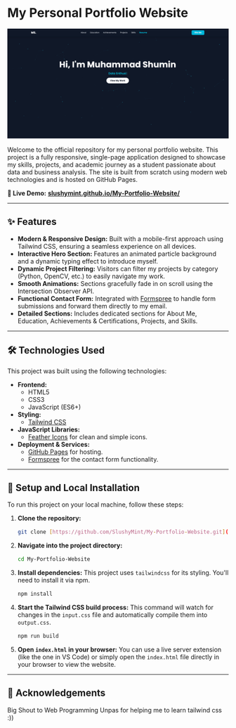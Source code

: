 # My Personal Portfolio Website

![Portfolio Screenshot](assets/porfolio-website.png)

Welcome to the official repository for my personal portfolio website. This project is a fully responsive, single-page application designed to showcase my skills, projects, and academic journey as a student passionate about data and business analysis. The site is built from scratch using modern web technologies and is hosted on GitHub Pages.

**🚀 Live Demo:** [**slushymint.github.io/My-Portfolio-Website/**](https://slushymint.github.io/My-Portfolio-Website/)

---

## ✨ Features

- **Modern & Responsive Design:** Built with a mobile-first approach using Tailwind CSS, ensuring a seamless experience on all devices.
- **Interactive Hero Section:** Features an animated particle background and a dynamic typing effect to introduce myself.
- **Dynamic Project Filtering:** Visitors can filter my projects by category (Python, OpenCV, etc.) to easily navigate my work.
- **Smooth Animations:** Sections gracefully fade in on scroll using the Intersection Observer API.
- **Functional Contact Form:** Integrated with [Formspree](https://formspree.io/) to handle form submissions and forward them directly to my email.
- **Detailed Sections:** Includes dedicated sections for About Me, Education, Achievements & Certifications, Projects, and Skills.

---

## 🛠️ Technologies Used

This project was built using the following technologies:

- **Frontend:**
  - HTML5
  - CSS3
  - JavaScript (ES6+)
- **Styling:**
  - [Tailwind CSS](https://tailwindcss.com/)
- **JavaScript Libraries:**
  - [Feather Icons](https://feathericons.com/) for clean and simple icons.
- **Deployment & Services:**
  - [GitHub Pages](https://pages.github.com/) for hosting.
  - [Formspree](https://formspree.io/) for the contact form functionality.

---

## 🔧 Setup and Local Installation

To run this project on your local machine, follow these steps:

1.  **Clone the repository:**
    ```bash
    git clone [https://github.com/SlushyMint/My-Portfolio-Website.git](https://github.com/SlushyMint/My-Portfolio-Website.git)
    ```

2.  **Navigate into the project directory:**
    ```bash
    cd My-Portfolio-Website
    ```

3.  **Install dependencies:**
    This project uses `tailwindcss` for its styling. You'll need to install it via npm.
    ```bash
    npm install
    ```

4.  **Start the Tailwind CSS build process:**
    This command will watch for changes in the `input.css` file and automatically compile them into `output.css`.
    ```bash
    npm run build
    ```

5.  **Open `index.html` in your browser:**
    You can use a live server extension (like the one in VS Code) or simply open the `index.html` file directly in your browser to view the website.

---

## 🙏 Acknowledgements

Big Shout to Web Programming Unpas for helping me to learn tailwind css :))
